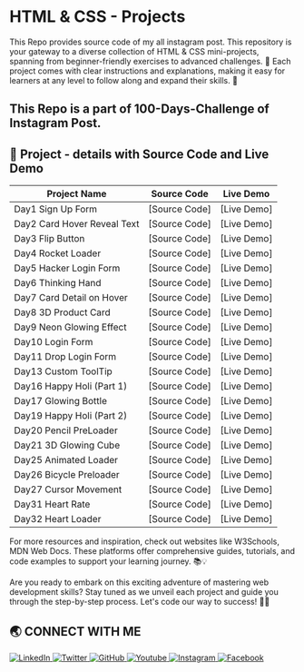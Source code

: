 # HTML & CSS - Projects
This Repo provides source code of my all instagram post. This repository is your gateway to a diverse collection of HTML &amp; CSS mini-projects, spanning from beginner-friendly exercises to advanced challenges. 🌟 Each project comes with clear instructions and explanations, making it easy for learners at any level to follow along and expand their skills. 🚀

<h2>This Repo is a part of 100-Days-Challenge of Instagram Post.</h2>

## 🔨 Project - details with Source Code and Live Demo

| Project Name       | Source Code                                         | Live Demo                                                |
| ------------------ | --------------------------------------------------- | -------------------------------------------------------- |
| Day1 Sign Up Form            | [Source Code]  | [Live Demo] |
| Day2 Card Hover Reveal Text  | [Source Code]  | [Live Demo] |
| Day3 Flip Button             | [Source Code]  | [Live Demo] |
| Day4 Rocket Loader           | [Source Code]  | [Live Demo] |
| Day5 Hacker Login Form       | [Source Code]  | [Live Demo] |
| Day6 Thinking Hand           | [Source Code]  | [Live Demo] |
| Day7 Card Detail on Hover    | [Source Code]  | [Live Demo] |
| Day8 3D Product Card         | [Source Code]  | [Live Demo] |
| Day9 Neon Glowing Effect     | [Source Code]  | [Live Demo] |
| Day10 Login Form             | [Source Code]  | [Live Demo] |
| Day11 Drop Login Form        | [Source Code]  | [Live Demo] |
| Day13 Custom ToolTip         | [Source Code]  | [Live Demo] |
| Day16 Happy Holi (Part 1)    | [Source Code]  | [Live Demo] |
| Day17 Glowing Bottle         | [Source Code]  | [Live Demo] |
| Day19 Happy Holi (Part 2)    | [Source Code]  | [Live Demo] |
| Day20 Pencil PreLoader       | [Source Code]  | [Live Demo] |
| Day21 3D Glowing Cube        | [Source Code]  | [Live Demo] |
| Day25 Animated Loader        | [Source Code]  | [Live Demo] |
| Day26 Bicycle Preloader      | [Source Code]  | [Live Demo] |
| Day27 Cursor Movement        | [Source Code]  | [Live Demo] |
| Day31 Heart Rate             | [Source Code]  | [Live Demo] |
| Day32 Heart Loader           | [Source Code]  | [Live Demo] |


For more resources and inspiration, check out websites like W3Schools, MDN Web Docs. These platforms offer comprehensive guides, tutorials, and code examples to support your learning journey. 📚💡

Are you ready to embark on this exciting adventure of mastering web development skills? Stay tuned as we unveil each project and guide you through the step-by-step process. Let's code our way to success! 💪🌐

## 🌏 **CONNECT WITH ME**

<a  href="https://www.linkedin.com/in/govind-jay">
    <img src="https://img.shields.io/badge/LinkedIn-0077B5?style=for-the-badge&logo=linkedin&logoColor=white" title="LinkedIn"  alt="LinkedIn"/>
</a>
<a href="https://twitter.com/_JayGovind"> 
    <img src="https://img.shields.io/badge/Twitter-1DA1F2?style=for-the-badge&logo=twitter&logoColor=white" title="Twitter"  alt="Twitter"/>
</a>
<a href="https://www.github.com/Jay-Govind"> 
    <img src="https://img.shields.io/badge/GitHub-100000?style=for-the-badge&logo=github&logoColor=white" title="GitHub"  alt="GitHub"/>
</a>
<a href="https://www.youtube.com/@jaygovindofficial751"> 
    <img src="https://img.shields.io/badge/YouTube-FF0000?style=for-the-badge&logo=youtube&logoColor=white" title="Youtube"  alt="Youtube"/>
</a>
<a href="https://www.instagram.com/devwithgovind"> 
    <img src="https://img.shields.io/badge/Instagram-E4405F?style=for-the-badge&logo=instagram&logoColor=white" title="Instagram"  alt="Instagram"/>
</a>
<a href="https://www.facebook.com/profile.php?id=61556260830301&mibextid=ZbWKwL"> 
    <img src="https://img.shields.io/badge/Facebook-%231877F2.svg?style=for-the-badge&logo=Facebook&logoColor=white" title="Facebook"  alt="Facebook"/>
</a>
